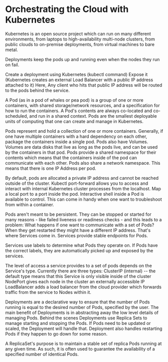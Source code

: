 # Orchestrating the Cloud with Kubernetes

Kubernetes is an open source project which can run on many different environments, from laptops to high-availability multi-node clusters, 
from public clouds to on-premise deployments, from virtual machines to bare metal.

Deployments keep the pods up and running even when the nodes they run on fail.

Create a deployment using Kubernetes (kubectl command)
Expose it (Kubernetes creates an external Load Balancer with a public IP address attached to it)
Here, Any client who hits that public IP address will be routed to the pods behind the service.

A Pod (as in a pod of whales or pea pod) is a group of one or more containers, with shared storage/network resources, 
and a specification for how to run the containers. A Pod's contents are always co-located and co-scheduled, and run in a shared context. 
Pods are the smallest deployable units of computing that one can create and manage in Kubernetes.

Pods represent and hold a collection of one or more containers. 
Generally, if one have multiple containers with a hard dependency on each other, package the containers inside a single pod.
Pods also have Volumes. Volumes are data disks that live as long as the pods live, and can be used by the containers in that pod.
Pods provide a shared namespace for their contents which means that the containers inside of the pod can communicate with each other.
Pods also share a network namespace. This means that there is one IP Address per pod.

By default, pods are allocated a private IP address and cannot be reached outside of the cluster. 
Kubectl port-forward allows you to access and interact with internal Kubernetes cluster processes from the localhost. 
Map a local port to a port inside the pod.
Interactive shell inside a Pod is available to control. This can come in handy when one want to troubleshoot from within a container.

Pods aren't meant to be persistent. They can be stopped or started for many reasons - like failed liveness or readiness checks - and this leads to a problem:
What happens if one want to communicate with a set of Pods? When they get restarted they might have a different IP address.
That's where Services come in. Services provide stable endpoints for Pods.

Services use labels to determine what Pods they operate on. If Pods have the correct labels, they are automatically picked up and exposed by the services.

The level of access a service provides to a set of pods depends on the Service's type. Currently there are three types:
ClusterIP (internal) -- the default type means that this Service is only visible inside of the cluster
NodePort gives each node in the cluster an externally accessible IP 
LoadBalancer adds a load balancer from the cloud provider which forwards traffic from the service to Nodes within it.

Deployments are a declarative way to ensure that the number of Pods running is equal to the desired number of Pods, specified by the user.
The main benefit of Deployments is in abstracting away the low level details of managing Pods. 
Behind the scenes Deployments use Replica Sets to manage starting and stopping the Pods. 
If Pods need to be updated or scaled, the Deployment will handle that. 
Deployment also handles restarting Pods if they happen to go down for some reason.

A ReplicaSet's purpose is to maintain a stable set of replica Pods running at any given time. 
As such, it is often used to guarantee the availability of a specified number of identical Pods.

